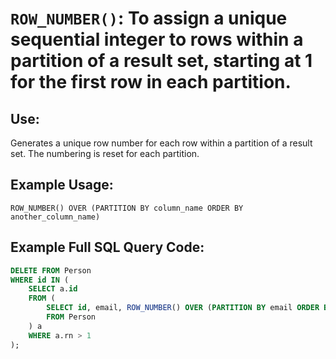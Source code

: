 # `ROW_NUMBER()`: To assign a unique sequential integer to rows within a partition of a result set, starting at 1 for the first row in each partition.

## Use:
Generates a unique row number for each row within a partition of a result set. The numbering is reset for each partition.

## Example Usage:
`ROW_NUMBER() OVER (PARTITION BY column_name ORDER BY another_column_name)`

## Example Full SQL Query Code:
```sql
DELETE FROM Person 
WHERE id IN (
    SELECT a.id
    FROM (
        SELECT id, email, ROW_NUMBER() OVER (PARTITION BY email ORDER BY id) AS rn
        FROM Person
    ) a 
    WHERE a.rn > 1
);
